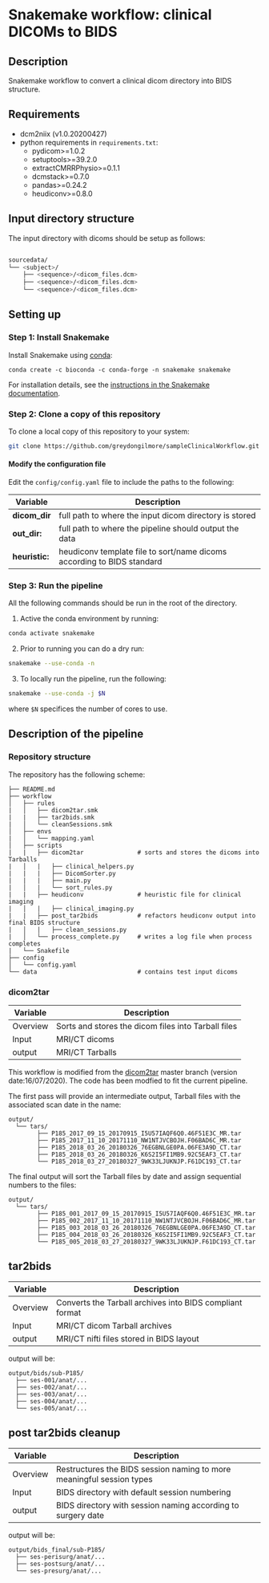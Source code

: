 # Snakemake workflow: clinical DICOMs to BIDS

## Description

Snakemake workflow to convert a clinical dicom directory into BIDS structure.

## Requirements

* dcm2niix (v1.0.20200427)
* python requirements in `requirements.txt`:
    * pydicom>=1.0.2
    * setuptools>=39.2.0
    * extractCMRRPhysio>=0.1.1
    * dcmstack>=0.7.0
    * pandas>=0.24.2
    * heudiconv>=0.8.0

## Input directory structure

The input directory with dicoms should be setup as follows:
```sh

sourcedata/
└── <subject>/
    ├── <sequence>/<dicom_files.dcm>
    ├── <sequence>/<dicom_files.dcm>
    └── <sequence>/<dicom_files.dcm>
```

## Setting up

### Step 1: Install Snakemake

Install Snakemake using [conda](https://conda.io/projects/conda/en/latest/user-guide/install/index.html):

    conda create -c bioconda -c conda-forge -n snakemake snakemake

For installation details, see the [instructions in the Snakemake documentation](https://snakemake.readthedocs.io/en/stable/getting_started/installation.html).

### Step 2: Clone a copy of this repository

To clone a local copy of this repository to your system:

```sh
git clone https://github.com/greydongilmore/sampleClinicalWorkflow.git
```

#### Modify the configuration file

Edit the `config/config.yaml` file to include the paths to the following:

<center>

|Variable   |Description        |
|-----------|-------------------|
| **dicom_dir** | full path to where the input dicom directory is stored   |
| **out_dir:**   | full path to where the pipeline should output the data   |
| **heuristic:**  | heudiconv template file to sort/name dicoms according to BIDS standard |

</center>

### Step 3: Run the pipeline

All the following commands should be run in the root of the directory.

1. Active the conda environment by running:

```sh
conda activate snakemake
```

2. Prior to running you can do a dry run:

```sh
snakemake --use-conda -n
```

3. To locally run the pipeline, run the following:

```sh
snakemake --use-conda -j $N
```

where `$N` specifices the number of cores to use.


## Description of the pipeline

### Repository structure

The repository has the following scheme:
```
├── README.md
├── workflow
│   ├── rules
|   │   ├── dicom2tar.smk
|   |   ├── tar2bids.smk
|   │   └── cleanSessions.smk
│   ├── envs
|   │   └── mapping.yaml
│   ├── scripts
|   |   ├── dicom2tar               # sorts and stores the dicoms into Tarballs
|   │   |   ├── clinical_helpers.py
|   |   |   ├── DicomSorter.py
|   |   |   ├── main.py
|   │   |   └── sort_rules.py
|   |   ├── heudiconv               # heuristic file for clinical imaging
|   │   |   ├── clinical_imaging.py 
|   |   ├── post_tar2bids           # refactors heudiconv output into final BIDS structure
|   │   |   ├── clean_sessions.py
|   │   └── process_complete.py     # writes a log file when process completes
|   └── Snakefile
├── config
│   └── config.yaml
└── data                            # contains test input dicoms
```

### dicom2tar

<center>

| Variable  | Description                              |
|-----------|------------------------------------------|
|Overview   | Sorts and stores the dicom files into Tarball files |
|Input      | MRI/CT dicoms |
|output     | MRI/CT Tarballs|

</center>

This workflow is modified from the [dicom2tar]() master branch (version date:16/07/2020). The code has been modfied to fit the current pipeline.  

The first pass will provide an intermediate output, Tarball files with the associated scan date in the name:
```
output/
  └── tars/
        ├── P185_2017_09_15_20170915_I5U57IAQF6Q0.46F51E3C_MR.tar
        ├── P185_2017_11_10_20171110_NW1NTJVCBOJH.F06BAD6C_MR.tar
        ├── P185_2018_03_26_20180326_76EGBNLGE0PA.06FE3A9D_CT.tar
        ├── P185_2018_03_26_20180326_K6S2I5FI1MB9.92C5EAF3_CT.tar
        └── P185_2018_03_27_20180327_9WK33LJUKNJP.F61DC193_CT.tar
```

The final output will sort the Tarball files by date and assign sequential numbers to the files:
```
output/
  └── tars/
        ├── P185_001_2017_09_15_20170915_I5U57IAQF6Q0.46F51E3C_MR.tar
        ├── P185_002_2017_11_10_20171110_NW1NTJVCBOJH.F06BAD6C_MR.tar
        ├── P185_003_2018_03_26_20180326_76EGBNLGE0PA.06FE3A9D_CT.tar
        ├── P185_004_2018_03_26_20180326_K6S2I5FI1MB9.92C5EAF3_CT.tar
        └── P185_005_2018_03_27_20180327_9WK33LJUKNJP.F61DC193_CT.tar
```

## tar2bids

<center>

| Variable  | Description                              |
|-----------|------------------------------------------|
|Overview   | Converts the Tarball archives into BIDS compliant format |
|Input      | MRI/CT dicom Tarball archives |
|output     | MRI/CT nifti files stored in BIDS layout|

</center>

output will be:
```
output/bids/sub-P185/
  ├── ses-001/anat/...
  ├── ses-002/anat/...
  ├── ses-003/anat/...
  ├── ses-004/anat/...
  └── ses-005/anat/...
```

## post tar2bids cleanup

<center>

| Variable  | Description                              |
|-----------|------------------------------------------|
|Overview   | Restructures the BIDS session naming to more meaningful session types |
|Input      | BIDS directory with default session numbering |
|output     | BIDS directory with session naming according to surgery date|

</center>

output will be:
```
output/bids_final/sub-P185/
  ├── ses-perisurg/anat/...
  ├── ses-postsurg/anat/...
  └── ses-presurg/anat/...
```


